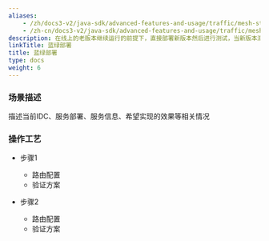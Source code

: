 ```yaml
---
aliases:
    - /zh/docs3-v2/java-sdk/advanced-features-and-usage/traffic/mesh-style/blue-green-deployment/
    - /zh-cn/docs3-v2/java-sdk/advanced-features-and-usage/traffic/mesh-style/blue-green-deployment/
description: 在线上的老版本继续运行的前提下，直接部署新版本然后进行测试，当新版本测试通过以后，将流量切到新版本，最后将老版本同时也升级到新版本。
linkTitle: 蓝绿部署
title: 蓝绿部署
type: docs
weight: 6
---
```







### 场景描述
描述当前IDC、服务部署、服务信息、希望实现的效果等相关情况
### 操作工艺

+ 步骤1
    + 路由配置
    + 验证方案

+ 步骤2
    + 路由配置
    + 验证方案